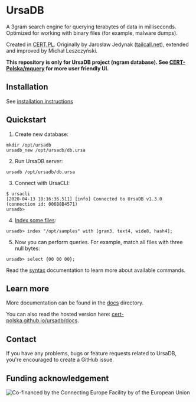 # UrsaDB

A 3gram search engine for querying terabytes of data in milliseconds. Optimized for working with binary files (for example, malware dumps).

Created in [CERT.PL](https://cert.pl). Originally by Jarosław Jedynak ([tailcall.net](https://tailcall.net)), extended and improved by Michał Leszczyński.

**This repository is only for UrsaDB project (ngram database). See [CERT-Polska/mquery](https://github.com/CERT-Polska/mquery) for more user friendly UI.**

## Installation

See [installation instructions](./INSTALL.md)

## Quickstart

1. Create new database:
```
mkdir /opt/ursadb
ursadb_new /opt/ursadb/db.ursa
```

2. Run UrsaDB server:
```
ursadb /opt/ursadb/db.ursa
```

3. Connect with UrsaCLI:
```
$ ursacli
[2020-04-13 18:16:36.511] [info] Connected to UrsaDB v1.3.0 (connection id: 006B8B4571)
ursadb>
```

4. [Index some files](./docs/indexing.md):
```
ursadb> index "/opt/samples" with [gram3, text4, wide8, hash4];
```

5. Now you can perform queries. For example, match all files with three null bytes:
```
ursadb> select {00 00 00};
```

Read the [syntax](./docs/syntax.md) documentation to learn more about available commands.

## Learn more

More documentation can be found in the [docs](./docs/) directory.

You can also read the hosted version here:
[cert-polska.github.io/ursadb/docs](https://cert-polska.github.io/ursadb/docs).

## Contact
If you have any problems, bugs or feature requests related to UrsaDB, you're encouraged to create a GitHub issue.

## Funding acknowledgement
![Co-financed by the Connecting Europe Facility by of the European Union](https://www.cert.pl/wp-content/uploads/2019/02/en_horizontal_cef_logo-1.png)

